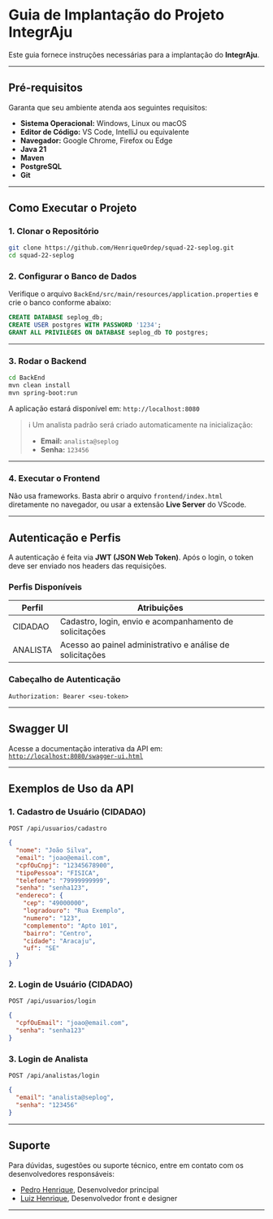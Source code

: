 # Guia de Implantação do Projeto IntegrAju

Este guia fornece instruções necessárias para a implantação do **IntegrAju**.

---
## Pré-requisitos

Garanta que seu ambiente atenda aos seguintes requisitos:

- **Sistema Operacional:** Windows, Linux ou macOS
- **Editor de Código:** VS Code, IntelliJ ou equivalente
- **Navegador:** Google Chrome, Firefox ou Edge
- **Java 21**
- **Maven**
- **PostgreSQL**
- **Git**


---

## Como Executar o Projeto

### 1. Clonar o Repositório

```bash
git clone https://github.com/HenriqueOrdep/squad-22-seplog.git
cd squad-22-seplog
```

### 2. Configurar o Banco de Dados

Verifique o arquivo `BackEnd/src/main/resources/application.properties` e crie o banco conforme abaixo:

```sql
CREATE DATABASE seplog_db;
CREATE USER postgres WITH PASSWORD '1234';
GRANT ALL PRIVILEGES ON DATABASE seplog_db TO postgres;
```

---

### 3. Rodar o Backend

```bash
cd BackEnd
mvn clean install
mvn spring-boot:run
```

A aplicação estará disponível em: `http://localhost:8080`

> ℹ️ Um analista padrão será criado automaticamente na inicialização:
> - **Email:** `analista@seplog`
> - **Senha:** `123456`

---

### 4. Executar o Frontend

Não usa frameworks. Basta abrir o arquivo `frontend/index.html` diretamente no navegador, ou usar a extensão **Live Server** do VScode.

---

##  Autenticação e Perfis

A autenticação é feita via **JWT (JSON Web Token)**. Após o login, o token deve ser enviado nos headers das requisições.

### Perfis Disponíveis

| Perfil    | Atribuições                                                  |
|-----------|--------------------------------------------------------------|
| CIDADAO   | Cadastro, login, envio e acompanhamento de solicitações      |
| ANALISTA  | Acesso ao painel administrativo e análise de solicitações    |

### Cabeçalho de Autenticação

```http
Authorization: Bearer <seu-token>
```

---

## Swagger UI

Acesse a documentação interativa da API em:  
[`http://localhost:8080/swagger-ui.html`](http://localhost:8080/swagger-ui.html)

---

## Exemplos de Uso da API

### 1. Cadastro de Usuário (CIDADAO)

`POST /api/usuarios/cadastro`

```json
{
  "nome": "João Silva",
  "email": "joao@email.com",
  "cpfOuCnpj": "12345678900",
  "tipoPessoa": "FISICA",
  "telefone": "79999999999",
  "senha": "senha123",
  "endereco": {
    "cep": "49000000",
    "logradouro": "Rua Exemplo",
    "numero": "123",
    "complemento": "Apto 101",
    "bairro": "Centro",
    "cidade": "Aracaju",
    "uf": "SE"
  }
}
```

### 2. Login de Usuário (CIDADAO)

`POST /api/usuarios/login`

```json
{
  "cpfOuEmail": "joao@email.com",
  "senha": "senha123"
}
```

### 3. Login de Analista

`POST /api/analistas/login`

```json
{
  "email": "analista@seplog",
  "senha": "123456"
}
```

---

## Suporte

Para dúvidas, sugestões ou suporte técnico, entre em contato com os desenvolvedores responsáveis:

- [Pedro Henrique](https://github.com/HenriqueOrdep), Desenvolvedor principal
- [Luiz Henrique](https://github.com/Lhzinxx), Desenvolvedor front e designer

---

